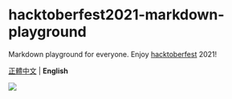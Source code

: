 # hacktoberfest2021-markdown-playground
Markdown playground for everyone. Enjoy [hacktoberfest](https://hacktoberfest.digitalocean.com/) 2021!

[正體中文](README_zh-TW.md) | **English**

![](https://hacktoberfest.digitalocean.com/_nuxt/img/logo-hacktoberfest-full.f42e3b1.svg)
